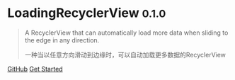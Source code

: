 # LoadingRecyclerView <small>0.1.0</small>

> A RecyclerView that can automatically load more data when sliding to the edge in any direction.
>
> 一种当以任意方向滑动到边缘时，可以自动加载更多数据的RecyclerView

[GitHub](https://github.com/dreamgyf/LoadingRecyclerView/) [Get Started](/?id=loadingrecyclerview)


